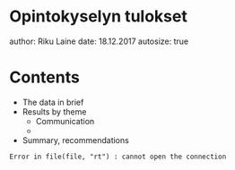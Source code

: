 Opintokyselyn tulokset
========================================================
author: Riku Laine
date: 18.12.2017
autosize: true

Contents
========================================================

- The data in brief
- Results by theme
  * Communication
  * 
- Summary, recommendations










```
Error in file(file, "rt") : cannot open the connection
```
